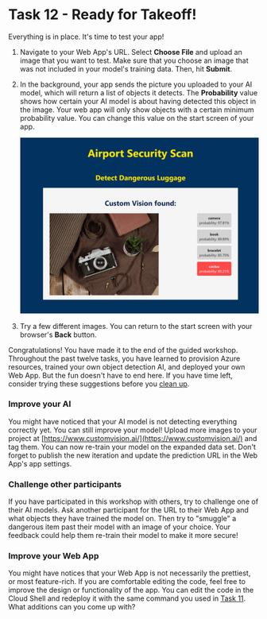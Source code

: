 # Task 12 - Ready for Takeoff!

Everything is in place. It's time to test your app!

1. Navigate to your Web App's URL. Select **Choose File** and upload an image that you want to test. Make sure that you choose an image that was not included in your model's training data. Then, hit **Submit**. 

1. In the background, your app sends the picture you uploaded to your AI model, which will return a list of objects it detects. The **Probability** value shows how certain your AI model is about having detected this object in the image. Your web app will only show objects with a certain minimum probability value. You can change this value on the start screen of your app. 

    ![List of detected objects](media/12/dangerous_objects.png)

1. Try a few different images. You can return to the start screen with your browser's **Back** button.

Congratulations! You have made it to the end of the guided workshop. Throughout the past twelve tasks, you have learned to provision Azure resources, trained your own object detection AI, and deployed your own Web App. But the fun doesn't have to end here. If you have time left, consider trying these suggestions before you [clean up](13-Cleanup.md).

### Improve your AI

You might have noticed that your AI model is not detecting everything correctly yet. You can still improve your model! Upload more images to your project at [https://www.customvision.ai/](https://www.customvision.ai/) and tag them. You can now re-train your model on the expanded data set. Don't forget to publish the new iteration and update the prediction URL in the Web App's app settings.

### Challenge other participants

If you have participated in this workshop with others, try to challenge one of their AI models. Ask another participant for the URL to their Web App and what objects they have trained the model on. Then try to "smuggle" a dangerous item past their model with an image of your choice. Your feedback could help them re-train their model to make it more secure!

### Improve your Web App

You might have notices that your Web App is not necessarily the prettiest, or most feature-rich. If you are comfortable editing the code, feel free to improve the design or functionality of the app. You can edit the code in the Cloud Shell and redeploy it with the same command you used in [Task 11](11-Deploy%20your%20Web%20App.md). What additions can you come up with?